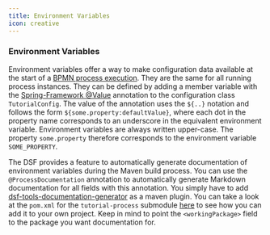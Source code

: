 ```yaml
---
title: Environment Variables
icon: creative
---
```


### Environment Variables

Environment variables offer a way to make configuration data available at the start of a [BPMN process execution](bpmn-process-execution.md). They are the same for all running process instances. They can be defined by adding a member variable with the [Spring-Framework @Value](https://docs.spring.io/spring-framework/docs/current/reference/html/core.html#beans-value-annotations) annotation to the configuration class `TutorialConfig`. The value of the annotation uses the `${..}` notation and follows the form `${some.property:defaultValue}`, where each dot in the property name corresponds to an underscore in the equivalent environment variable. Environment variables are always written upper-case. The property `some.property` therefore corresponds to the environment variable `SOME_PROPERTY`.

The DSF provides a feature to automatically generate documentation of environment variables during the Maven build process. You can use the `@ProcessDocumentation` annotation to automatically generate Markdown documentation for all fields with this annotation. You simply have to add [dsf-tools-documentation-generator](https://mvnrepository.com/artifact/dev.dsf/dsf-tools-documentation-generator) as a maven plugin. You can take a look at the `pom.xml` for the `tutorial-process` submodule [here](https://github.com/datasharingframework/dsf-process-tutorial/blob/main/tutorial-process/pom.xml) to see how you can add it to your own project. Keep in mind to point the `<workingPackage>` field to the package you want documentation for.